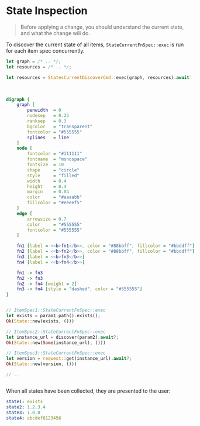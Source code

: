 # State Inspection

> Before applying a change, you should understand the current state, and what the change will do.

To discover the current state of all items, `StateCurrentFnSpec::exec` is run for each item spec concurrently.

```rust ,ignore
let graph = /* .. */;
let resources = /* .. */;

let resources = StatesCurrentDiscoverCmd::exec(graph, resources).await?;
```

<div style="display: inline-block; padding: 0px 20px 0px 0px;">
<br />

```dot process
digraph {
    graph [
        penwidth  = 0
        nodesep   = 0.25
        ranksep   = 0.3
        bgcolor   = "transparent"
        fontcolor = "#555555"
        splines   = line
    ]
    node [
        fontcolor = "#111111"
        fontname  = "monospace"
        fontsize  = 10
        shape     = "circle"
        style     = "filled"
        width     = 0.4
        height    = 0.4
        margin    = 0.04
        color     = "#aaaabb"
        fillcolor = "#eeeef5"
    ]
    edge [
        arrowsize = 0.7
        color     = "#555555"
        fontcolor = "#555555"
    ]

    fn1 [label = <<b>fn1</b>>, color = "#88bbff", fillcolor = "#bbddff"]
    fn2 [label = <<b>fn2</b>>, color = "#88bbff", fillcolor = "#bbddff"]
    fn3 [label = <<b>fn3</b>>]
    fn4 [label = <<b>fn4</b>>]

    fn1 -> fn3
    fn2 -> fn3
    fn2 -> fn4 [weight = 2]
    fn3 -> fn4 [style = "dashed", color = "#555555"]
}
```

</div>
<div style="display: inline-block; vertical-align: top;">

```rust ,ignore
// ItemSpec1::StateCurrentFnSpec::exec
let exists = param1.path().exists();
Ok(State::new(exists, ()))

// ItemSpec2::StateCurrentFnSpec::exec
let instance_url = discover(param2).await?;
Ok(State::new(Some(instance_url), ()))

// ItemSpec3::StateCurrentFnSpec::exec
let version = reqwest::get(instance_url).await?;
Ok(State::new(version, ()))

// ..
```

</div>

When all states have been collected, they are presented to the user:

```yaml
state1: exists
state2: 1.2.3.4
state3: 1.0.0
state4: abcdef0123456
```
